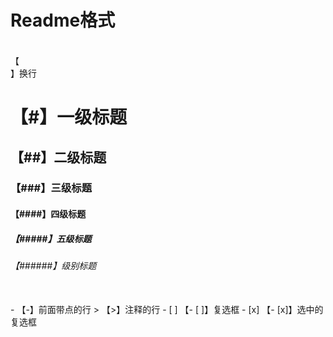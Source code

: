 # Readme格式
<br>【<br>】换行<br>
# 【#】一级标题
## 【##】二级标题
### 【###】三级标题
#### 【####】四级标题
##### 【#####】五级标题
###### 【######】级别标题
<br>
- 【-】前面带点的行
> 【>】注释的行
- [ ] 【- [ ]】复选框
- [x] 【- [x]】选中的复选框
